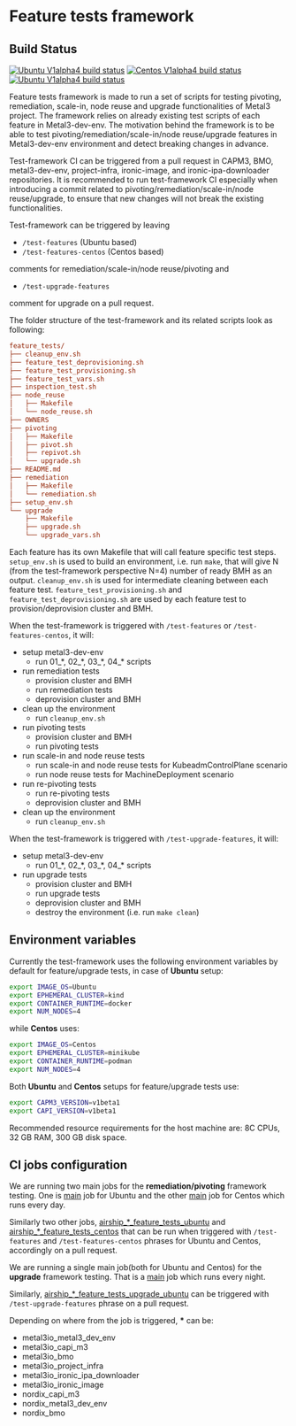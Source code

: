 # Feature tests framework

## Build Status

[![Ubuntu V1alpha4 build status](https://jenkins.nordix.org/view/Airship/job/airship_master_feature_tests_ubuntu/badge/icon?subject=Feature-tests)](https://jenkins.nordix.org/view/Airship/job/airship_master_feature_tests_ubuntu/)
[![Centos V1alpha4 build status](https://jenkins.nordix.org/view/Airship/job/airship_master_feature_tests_centos/badge/icon?subject=Feature-tests-centos)](https://jenkins.nordix.org/view/Airship/job/airship_master_feature_tests_centos/)
[![Ubuntu V1alpha4 build status](https://jenkins.nordix.org/view/Airship/job/airship_master_feature_tests_upgrade_ubuntu/badge/icon?subject=Feature-tests-upgrade)](https://jenkins.nordix.org/view/Airship/job/airship_master_feature_tests_upgrade_ubuntu/)

Feature tests framework is made to run a set of scripts for testing pivoting,
remediation, scale-in, node reuse and upgrade functionalities of Metal3 project.
The framework relies on already existing test scripts of each
feature in Metal3-dev-env. The motivation behind the framework is to be able to
test pivoting/remediation/scale-in/node reuse/upgrade features in Metal3-dev-env
environment and detect breaking changes in advance.

Test-framework CI can be triggered from a pull request in CAPM3, BMO,
metal3-dev-env, project-infra, ironic-image, and
ironic-ipa-downloader repositories.
It is recommended to run test-framework CI especially when
introducing a commit related to pivoting/remediation/scale-in/node reuse/upgrade,
to ensure that new changes will not break the existing functionalities.

Test-framework can be triggered by leaving

- `/test-features` (Ubuntu based)
- `/test-features-centos` (Centos based)

comments for remediation/scale-in/node reuse/pivoting and

- `/test-upgrade-features`

comment for upgrade on a pull request.

The folder structure of the test-framework and its related scripts look
as following:

```ini
feature_tests/
├── cleanup_env.sh
├── feature_test_deprovisioning.sh
├── feature_test_provisioning.sh
├── feature_test_vars.sh
├── inspection_test.sh
├── node_reuse
│   ├── Makefile
│   └── node_reuse.sh
├── OWNERS
├── pivoting
│   ├── Makefile
│   ├── pivot.sh
│   ├── repivot.sh
│   └── upgrade.sh
├── README.md
├── remediation
│   ├── Makefile
│   └── remediation.sh
├── setup_env.sh
└── upgrade
    ├── Makefile
    ├── upgrade.sh
    └── upgrade_vars.sh
```

Each feature has its own Makefile that will call feature specific test steps.
`setup_env.sh` is used to build an environment, i.e. run `make`, that will give
N (from the test-framework perspective N=4) number of ready BMH as an output.
`cleanup_env.sh` is used for intermediate cleaning between each feature test.
`feature_test_provisioning.sh` and `feature_test_deprovisioning.sh` are used by
each feature test to provision/deprovision cluster and BMH.

When the test-framework is triggered with `/test-features` or
`/test-features-centos`, it will:

- setup metal3-dev-env
  - run 01_\*, 02_\*, 03_\*, 04_\* scripts
- run remediation tests
  - provision cluster and BMH
  - run remediation tests
  - deprovision cluster and BMH
- clean up the environment
  - run `cleanup_env.sh`
- run pivoting tests
  - provision cluster and BMH
  - run pivoting tests
- run scale-in and node reuse tests
  - run scale-in and node reuse tests for KubeadmControlPlane scenario
  - run node reuse tests for MachineDeployment scenario
- run re-pivoting tests
  - run re-pivoting tests
  - deprovision cluster and BMH
- clean up the environment
  - run `cleanup_env.sh`

When the test-framework is triggered with `/test-upgrade-features`, it will:

- setup metal3-dev-env
  - run 01_\*, 02_\*, 03_\*, 04_\* scripts
- run upgrade tests
  - provision cluster and BMH
  - run upgrade tests
  - deprovision cluster and BMH
  - destroy the environment (i.e. run `make clean`)

## Environment variables

Currently the test-framework uses the following environment variables
by default for feature/upgrade tests, in case of **Ubuntu** setup:

```bash
export IMAGE_OS=Ubuntu
export EPHEMERAL_CLUSTER=kind
export CONTAINER_RUNTIME=docker
export NUM_NODES=4
```

while **Centos** uses:

```bash
export IMAGE_OS=Centos
export EPHEMERAL_CLUSTER=minikube
export CONTAINER_RUNTIME=podman
export NUM_NODES=4
```

Both **Ubuntu** and **Centos** setups for feature/upgrade tests use:

```bash
export CAPM3_VERSION=v1beta1
export CAPI_VERSION=v1beta1
```

Recommended resource requirements for the host machine are: 8C CPUs, 32 GB RAM,
300 GB disk space.

## CI jobs configuration

We are running two main jobs for the **remediation/pivoting** framework testing.
One is
[main](https://jenkins.nordix.org/view/Airship/job/airship_master_feature_tests_ubuntu/)
job for Ubuntu and the other
[main](https://jenkins.nordix.org/view/Airship/job/airship_master_feature_tests_centos/)
job for Centos which runs every day.

Similarly two other jobs,
[airship_*_feature_tests_ubuntu](https://jenkins.nordix.org/view/Airship/job/airship_metal3io_metal3_dev_env_feature_tests_ubuntu/)
and
[airship_*_feature_tests_centos](https://jenkins.nordix.org/view/Airship/job/airship_metal3io_metal3_dev_env_feature_tests_centos/)
that can be run when triggered with `/test-features` and `/test-features-centos`
phrases for Ubuntu and Centos, accordingly on a pull request.

We are running a single main job(both for Ubuntu and Centos) for the **upgrade**
framework testing. That is a
[main](https://jenkins.nordix.org/view/Airship/job/airship_master_feature_tests_upgrade_ubuntu/)
job which runs every night.

Similarly,
[airship_*_feature_tests_upgrade_ubuntu](https://jenkins.nordix.org/view/Airship/job/airship_metal3io_metal3_dev_env_feature_tests_upgrade_ubuntu/)
can be triggered with `/test-upgrade-features` phrase on a pull request.

Depending on where from the job is triggered, **\*** can be:

- metal3io_metal3_dev_env
- metal3io_capi_m3
- metal3io_bmo
- metal3io_project_infra
- metal3io_ironic_ipa_downloader
- metal3io_ironic_image
- nordix_capi_m3
- nordix_metal3_dev_env
- nordix_bmo
